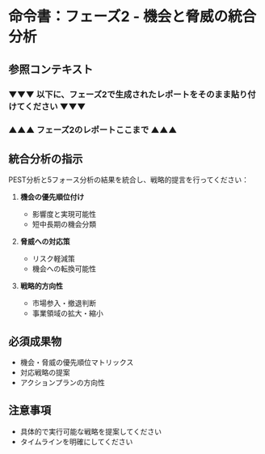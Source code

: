 # 命令書：フェーズ2 - 機会と脅威の統合分析

## 参照コンテキスト
### ▼▼▼ 以下に、フェーズ2で生成されたレポートをそのまま貼り付けてください ▼▼▼

### ▲▲▲ フェーズ2のレポートここまで ▲▲▲

## 統合分析の指示
PEST分析と5フォース分析の結果を統合し、戦略的提言を行ってください：

1. **機会の優先順位付け**
   - 影響度と実現可能性
   - 短中長期の機会分類

2. **脅威への対応策**
   - リスク軽減策
   - 機会への転換可能性

3. **戦略的方向性**
   - 市場参入・撤退判断
   - 事業領域の拡大・縮小

## 必須成果物
- 機会・脅威の優先順位マトリックス
- 対応戦略の提案
- アクションプランの方向性

## 注意事項
- 具体的で実行可能な戦略を提案してください
- タイムラインを明確にしてください